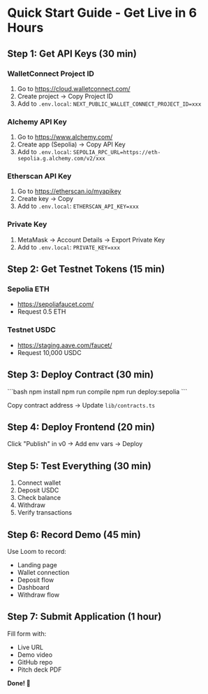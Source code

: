 # Quick Start Guide - Get Live in 6 Hours

## Step 1: Get API Keys (30 min)

### WalletConnect Project ID
1. Go to https://cloud.walletconnect.com/
2. Create project → Copy Project ID
3. Add to `.env.local`: `NEXT_PUBLIC_WALLET_CONNECT_PROJECT_ID=xxx`

### Alchemy API Key
1. Go to https://www.alchemy.com/
2. Create app (Sepolia) → Copy API Key
3. Add to `.env.local`: `SEPOLIA_RPC_URL=https://eth-sepolia.g.alchemy.com/v2/xxx`

### Etherscan API Key
1. Go to https://etherscan.io/myapikey
2. Create key → Copy
3. Add to `.env.local`: `ETHERSCAN_API_KEY=xxx`

### Private Key
1. MetaMask → Account Details → Export Private Key
2. Add to `.env.local`: `PRIVATE_KEY=xxx`

## Step 2: Get Testnet Tokens (15 min)

### Sepolia ETH
- https://sepoliafaucet.com/
- Request 0.5 ETH

### Testnet USDC
- https://staging.aave.com/faucet/
- Request 10,000 USDC

## Step 3: Deploy Contract (30 min)

\`\`\`bash
npm install
npm run compile
npm run deploy:sepolia
\`\`\`

Copy contract address → Update `lib/contracts.ts`

## Step 4: Deploy Frontend (20 min)

Click "Publish" in v0 → Add env vars → Deploy

## Step 5: Test Everything (30 min)

1. Connect wallet
2. Deposit USDC
3. Check balance
4. Withdraw
5. Verify transactions

## Step 6: Record Demo (45 min)

Use Loom to record:
- Landing page
- Wallet connection
- Deposit flow
- Dashboard
- Withdraw flow

## Step 7: Submit Application (1 hour)

Fill form with:
- Live URL
- Demo video
- GitHub repo
- Pitch deck PDF

**Done! 🚀**
